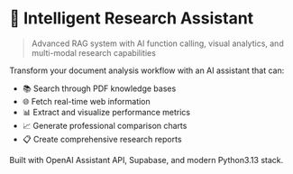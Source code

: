 # 🚀 Intelligent Research Assistant

> Advanced RAG system with AI function calling, visual analytics, and multi-modal research capabilities

Transform your document analysis workflow with an AI assistant that can:
- 📚 Search through PDF knowledge bases
- 🌐 Fetch real-time web information  
- 📊 Extract and visualize performance metrics
- 📈 Generate professional comparison charts
- 📋 Create comprehensive research reports

Built with OpenAI Assistant API, Supabase, and modern Python3.13 stack.




